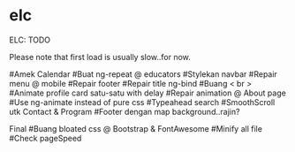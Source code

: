 elc
===

ELC: TODO


Please note that first load is usually slow..for now.

#Amek Calendar
#Buat ng-repeat @ educators
#Stylekan navbar
#Repair menu @ mobile
#Repair footer
#Repair title ng-bind
#Buang < br >
#Animate profile card satu-satu with delay
#Repair animation @ About page
#Use ng-animate instead of pure css
#Typeahead search
#SmoothScroll utk Contact & Program
#Footer dengan map background..rajin?



Final
#Buang bloated css @ Bootstrap & FontAwesome
#Minify all file
#Check pageSpeed